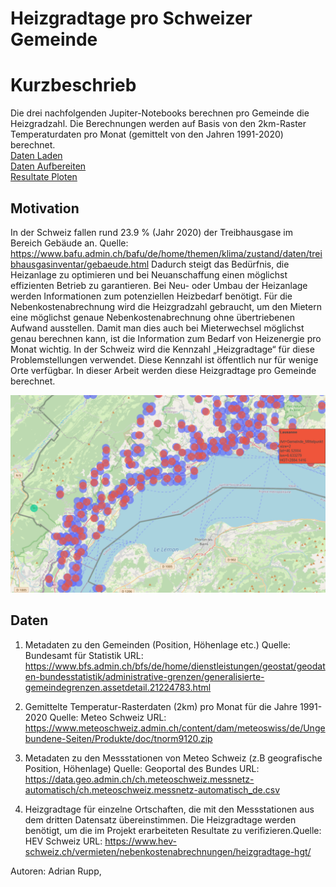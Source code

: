 # Heizgradtage pro Schweizer Gemeinde

# Kurzbeschrieb
Die drei nachfolgenden Jupiter-Notebooks berechnen pro Gemeinde die Heizgradzahl. Die Berechnungen werden auf Basis von den 2km-Raster Temperaturdaten pro Monat (gemittelt von den Jahren 1991-2020) berechnet.<br>
[Daten Laden](/1_DatenLaden.ipynb)<br>
[Daten Aufbereiten](2_DatenAufbereiten.ipynb)<br>
[Resultate Ploten](4_Resultate_Ploten.ipynb)

## Motivation
In der Schweiz fallen rund 23.9 % (Jahr 2020) der Treibhausgase im Bereich Gebäude an. Quelle: https://www.bafu.admin.ch/bafu/de/home/themen/klima/zustand/daten/treibhausgasinventar/gebaeude.html
Dadurch steigt das Bedürfnis, die Heizanlage zu optimieren und bei Neuanschaffung einen möglichst effizienten Betrieb zu garantieren. Bei Neu- oder Umbau der Heizanlage werden Informationen zum potenziellen Heizbedarf benötigt.
Für die Nebenkostenabrechnung wird die Heizgradzahl gebraucht, um den Mietern eine möglichst genaue Nebenkostenabrechnung ohne übertriebenen Aufwand ausstellen. Damit man dies auch bei Mieterwechsel möglichst genau berechnen kann, ist die Information zum Bedarf von Heizenergie pro Monat wichtig. 
In der Schweiz wird die Kennzahl „Heizgradtage“ für diese Problemstellungen verwendet. Diese Kennzahl ist öffentlich nur für wenige Orte verfügbar. In dieser Arbeit werden diese Heizgradtage pro Gemeinde berechnet. 

![Heizgradtage pro Gemeinde](/data/plot.png?raw=true "Heizgradtage pro Gemeinde")

## Daten
1. Metadaten zu den Gemeinden (Position, Höhenlage etc.)​
Quelle: Bundesamt für Statistik​
URL: https://www.bfs.admin.ch/bfs/de/home/dienstleistungen/geostat/geodaten-bundesstatistik/administrative-grenzen/generalisierte-gemeindegrenzen.assetdetail.21224783.html​

2. Gemittelte Temperatur-Rasterdaten (2km) pro Monat​ für die Jahre 1991-2020
Quelle: Meteo Schweiz​
URL: https://www.meteoschweiz.admin.ch/content/dam/meteoswiss/de/Ungebundene-Seiten/Produkte/doc/tnorm9120.zip​

3. Metadaten zu den Messstationen von Meteo Schweiz (z.B geografische Position, Höhenlage)​
Quelle: Geoportal des Bundes​
URL: https://data.geo.admin.ch/ch.meteoschweiz.messnetz-automatisch/ch.meteoschweiz.messnetz-automatisch_de.csv​

4. Heizgradtage für einzelne Ortschaften, die mit den Messstationen aus dem dritten Datensatz übereinstimmen. Die Heizgradtage werden benötigt, um die im Projekt erarbeiteten Resultate zu verifizieren.​
Quelle: HEV Schweiz​
URL: https://www.hev-schweiz.ch/vermieten/nebenkostenabrechnungen/heizgradtage-hgt/​

Autoren:
Adrian Rupp, 
